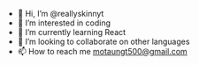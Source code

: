 - 👋 Hi, I’m @reallyskinnyt
- 👀 I’m interested in coding
- 🌱 I’m currently learning React
- 💞️ I’m looking to collaborate on other languages
- 📫 How to reach me motaungt500@gmail.com

<!---
reallyskinnyt/reallyskinnyt is a ✨ special ✨ repository because its `README.md` (this file) appears on your GitHub profile.
You can click the Preview link to take a look at your changes.
--->
